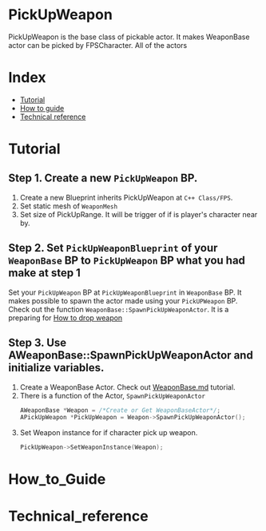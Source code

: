 # PickUpWeapon
PickUpWeapon is the base class of pickable actor. It makes WeaponBase actor can be picked by FPSCharacter. All of the actors

# Index
- [Tutorial](#_Tutorial)
- [How to guide](#_How_to_Guide)
- [Technical reference](#_Technical_reference)

# Tutorial
## Step 1. Create a new `PickUpWeapon` BP.
1. Create a new Blueprint inherits PickUpWeapon at `C++ Class/FPS`.
2. Set static mesh of `WeaponMesh`
3. Set size of PickUpRange. It will be trigger of if is player's character near by. 

## Step 2. Set `PickUpWeaponBlueprint` of your `WeaponBase` BP to `PickUpWeapon` BP what you had make at step 1
Set your `PickUpWeapon` BP at `PickUpWeaponBlueprint` in `WeaponBase` BP. It makes possible to spawn the actor made using your `PickUPWeapon` BP. Check out the function `WeaponBase::SpawnPickUpWeaponActor`. It is a preparing for [How to drop weapon](##_Drop_weapon)

## Step 3. Use AWeaponBase::SpawnPickUpWeaponActor and initialize variables.
1. Create a WeaponBase Actor. Check out [WeaponBase.md](./WeaponBase.md) tutorial.
2. There is a function of the Actor, `SpawnPickUpWeaponActor`
    ```C++
    AWeaponBase *Weapon = /*Create or Get WeaponBaseActor*/;
    APickUpWeapon *PickUpWeapon = Weapon->SpawnPickUpWeaponActor();
    ```
3. Set Weapon instance for if character pick up weapon.
    ```C++
    PickUpWeapon->SetWeaponInstance(Weapon);
    ```

# How_to_Guide

# Technical_reference